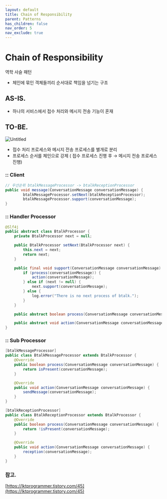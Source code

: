 ```yaml
---
layout: default
title: Chain of Responsibility
parent: Patterns
has_children: false
nav_order: 5
nav_exclude: true
---
```


# Chain of Responsibility

역학 사슬 패턴

- 체인에 묶인 객체들끼리 순서대로 책임을 넘기는 구조

## AS-IS.

- 하나의 서비스에서 접수 처리와 메시지 전송 기능이 혼재

## TO-BE.

![Untitled](../img/cor.png)

- 접수 처리 프로세스와 메시지 전송 프로세스를 별개로 분리
- 프로세스 순서를 체인으로 강제 ( 접수 프로세스 진행 후 → 메시지 전송 프로세스 진행)

### :: Client

```java
// 우선순위 btalkMessageProcessor -> btalkReceptionProcessor
public void message(ConversationMessage conversationMessage) {
        btalkMessageProcessor.setNext(btalkReceptionProcessor);
        btalkMessageProcessor.support(conversationMessage);
}
```

### :: Handler Processor

```java
@Slf4j
public abstract class BtalkProcessor {
    private BtalkProcessor next = null;

    public BtalkProcessor setNext(BtalkProcessor next) {
        this.next = next;
        return next;
    }

    public final void support(ConversationMessage conversationMessage) {
        if (process(conversationMessage)) {
            action(conversationMessage);
        } else if (next != null) {
            next.support(conversationMessage);
        } else {
            log.error("There is no next process of btalk.");
        }
    }

    public abstract boolean process(ConversationMessage conversationMessage);

    public abstract void action(ConversationMessage conversationMessage);
}
```

### :: Sub Processor

```java
[btalkMessageProcessor]
public class BtalkMessageProcessor extends BtalkProcessor {
    @Override
    public boolean process(ConversationMessage conversationMessage) {
        return isPresent(conversationMessage);
    }

    @Override
    public void action(ConversationMessage conversationMessage) {
        sendMessage(conversationMessage);
    }
}

[btalkReceptionProcessor]
public class BtalkReceptionProcessor extends BtalkProcessor {
    @Override
    public boolean process(ConversationMessage conversationMessage) {
        return !isPresent(conversationMessage);
    }

    @Override
    public void action(ConversationMessage conversationMessage) {
        reception(conversationMessage);
    }
}
```

### 참고.

[https://lktprogrammer.tistory.com/45](https://lktprogrammer.tistory.com/45)